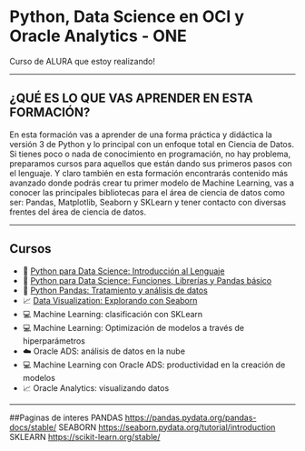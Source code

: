 # Python, Data Science en OCI y Oracle Analytics - ONE
Curso de ALURA que estoy realizando!

---

## ¿QUÉ ES LO QUE VAS APRENDER EN ESTA FORMACIÓN?
En esta formación vas a aprender de una forma práctica y didáctica la versión 3 de Python y lo principal con un enfoque total en Ciencia de Datos. Si tienes poco o nada de conocimiento en programación, no hay problema, preparamos cursos para aquellos que están dando sus primeros pasos con el lenguaje. Y claro también en esta formación encontrarás contenido más avanzado donde podrás crear tu primer modelo de Machine Learning, vas a conocer las principales bibliotecas para el área de ciencia de datos como ser: Pandas, Matplotlib, Seaborn y SKLearn y tener contacto con diversas frentes del área de ciencia de datos.

---

## Cursos
- 🐍 <a href="https://github.com/Tushima437/python/blob/main/Python%20para%20Data%20Science%3A%20Introducción%20al%20Lenguaje.ipynb">Python para Data Science: Introducción al Lenguaje</a>
- 🐍 <a href="https://github.com/Tushima437/python/blob/main/Python%20para%20Data%20Science%3A%20Funciones%2C%20Librerías%20y%20Pandas%20básico.ipynb">Python para Data Science: Funciones, Librerías y Pandas básico</a>
- 🐼 <a href="https://github.com/Tushima437/python/blob/main/Python%20Pandas%20Tratamiento%20y%20análisis%20de%20datos.ipynb">Python Pandas: Tratamiento y análisis de datos</a>
- 📈 <a href="https://github.com/Tushima437/python/blob/main/Data%20Visualization%20Explorando%20con%20Seaborn.ipynb">Data Visualization: Explorando con Seaborn</a>
- 💻 Machine Learning: clasificación con SKLearn
- 💻 Machine Learning: Optimización de modelos a través de hiperparámetros
- ☁️ Oracle ADS: análisis de datos en la nube
- 💻 Machine Learning con Oracle ADS: productividad en la creación de modelos
- 📈 Oracle Analytics: visualizando datos


---

##Paginas de interes
PANDAS https://pandas.pydata.org/pandas-docs/stable/
SEABORN https://seaborn.pydata.org/tutorial/introduction
SKLEARN https://scikit-learn.org/stable/
